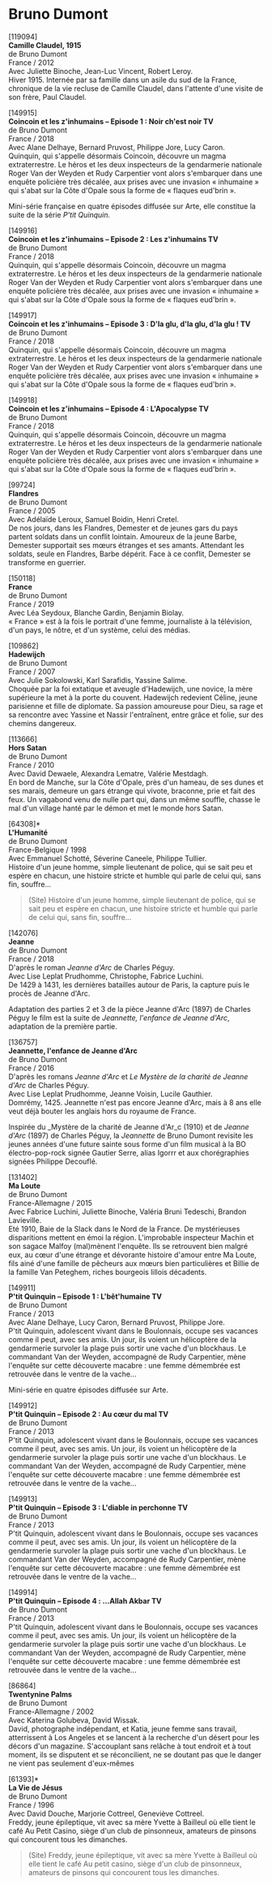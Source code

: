 # Bruno Dumont

[119094]  
**Camille Claudel, 1915**  
de Bruno Dumont  
France / 2012  
Avec Juliette Binoche, Jean-Luc Vincent, Robert Leroy.  
Hiver 1915. Internée par sa famille dans un asile du sud de la France, chronique de la vie recluse de Camille Claudel, dans l'attente d'une visite de son frère, Paul Claudel.

[149915]  
**Coincoin et les z'inhumains – Episode 1 : Noir ch'est noir TV**  
de Bruno Dumont  
France / 2018  
Avec Alane Delhaye, Bernard Pruvost, Philippe Jore, Lucy Caron.  
Quinquin, qui s'appelle désormais Coincoin, découvre un magma extraterrestre. Le héros et les deux inspecteurs de la gendarmerie nationale Roger Van der Weyden et Rudy Carpentier vont alors s'embarquer dans une enquête policière très décalée, aux prises avec une invasion « inhumaine » qui s'abat sur la Côte d'Opale sous la forme de « flaques eud'brin ».

Mini-série française en quatre épisodes diffusée sur Arte, elle constitue la suite de la série _P'tit Quinquin._

[149916]  
**Coincoin et les z'inhumains – Episode 2 : Les z'inhumains TV**  
de Bruno Dumont  
France / 2018  
Quinquin, qui s'appelle désormais Coincoin, découvre un magma extraterrestre. Le héros et les deux inspecteurs de la gendarmerie nationale Roger Van der Weyden et Rudy Carpentier vont alors s'embarquer dans une enquête policière très décalée, aux prises avec une invasion « inhumaine » qui s'abat sur la Côte d'Opale sous la forme de « flaques eud'brin ».

[149917]  
**Coincoin et les z'inhumains – Episode 3 : D'la glu, d'la glu, d'la glu ! TV**  
de Bruno Dumont  
France / 2018  
Quinquin, qui s'appelle désormais Coincoin, découvre un magma extraterrestre. Le héros et les deux inspecteurs de la gendarmerie nationale Roger Van der Weyden et Rudy Carpentier vont alors s'embarquer dans une enquête policière très décalée, aux prises avec une invasion « inhumaine » qui s'abat sur la Côte d'Opale sous la forme de « flaques eud'brin ».

[149918]  
**Coincoin et les z'inhumains – Episode 4 : L'Apocalypse TV**  
de Bruno Dumont  
France / 2018  
Quinquin, qui s'appelle désormais Coincoin, découvre un magma extraterrestre. Le héros et les deux inspecteurs de la gendarmerie nationale Roger Van der Weyden et Rudy Carpentier vont alors s'embarquer dans une enquête policière très décalée, aux prises avec une invasion « inhumaine » qui s'abat sur la Côte d'Opale sous la forme de « flaques eud'brin ».

[99724]  
**Flandres**  
de Bruno Dumont  
France / 2005  
Avec Adélaïde Leroux, Samuel Boidin, Henri Cretel.  
De nos jours, dans les Flandres, Demester et de jeunes gars du pays partent soldats dans un conflit lointain. Amoureux de la jeune Barbe, Demester supportait ses mœurs étranges et ses amants. Attendant les soldats, seule en Flandres, Barbe dépérit. Face à ce conflit, Demester se transforme en guerrier.

[150118]  
**France**  
de Bruno Dumont  
France / 2019  
Avec Léa Seydoux, Blanche Gardin, Benjamin Biolay.  
« France » est à la fois le portrait d'une femme, journaliste à la télévision, d'un pays, le nôtre, et d'un système, celui des médias.

[109862]  
**Hadewijch**  
de Bruno Dumont  
France / 2007  
Avec Julie Sokolowski, Karl Sarafidis, Yassine Salime.  
Choquée par la foi extatique et aveugle d'Hadewijch, une novice, la mère supérieure la met à la porte du couvent. Hadewijch redevient Céline, jeune parisienne et fille de diplomate. Sa passion amoureuse pour Dieu, sa rage et sa rencontre avec Yassine et Nassir l'entraînent, entre grâce et folie, sur des chemins dangereux.

[113666]  
**Hors Satan**  
de Bruno Dumont  
France / 2010  
Avec David Dewaele, Alexandra Lematre, Valérie Mestdagh.  
En bord de Manche, sur la Côte d'Opale, près d'un hameau, de ses dunes et ses marais, demeure un gars étrange qui vivote, braconne, prie et fait des feux. Un vagabond venu de nulle part qui, dans un même souffle, chasse le mal d'un village hanté par le démon et met le monde hors Satan.

[64308]*  
**L'Humanité**  
de Bruno Dumont  
France-Belgique / 1998  
Avec Emmanuel Schotté, Séverine Caneele, Philippe Tullier.  
Histoire d'un jeune homme, simple lieutenant de police, qui se sait peu et espère en chacun, une histoire stricte et humble qui parle de celui qui, sans fin, souffre...

> (Site) Histoire d'un jeune homme, simple lieutenant de police, qui se sait peu et espère en chacun, une histoire stricte et humble qui parle de celui qui, sans fin, souffre...

[142076]  
**Jeanne**  
de Bruno Dumont  
France / 2018  
D'après le roman _Jeanne d'Arc_ de Charles Péguy.  
Avec Lise Leplat Prudhomme, Christophe, Fabrice Luchini.  
De 1429 à 1431, les dernières batailles autour de Paris, la capture puis le procès de Jeanne d'Arc.

Adaptation des parties 2 et 3 de la pièce Jeanne d'Arc (1897) de Charles Péguy le film est la suite de _Jeannette, l'enfance de Jeanne d'Arc_, adaptation de la première partie.

[136757]  
**Jeannette, l'enfance de Jeanne d'Arc**  
de Bruno Dumont  
France / 2016  
D'après les romans _Jeanne d'Arc_ et _Le Mystère de la charité de Jeanne d'Arc_ de Charles Péguy.  
Avec Lise Leplat Prudhomme, Jeanne Voisin, Lucile Gauthier.  
Domrémy, 1425. Jeannette n'est pas encore Jeanne d'Arc, mais à 8 ans elle veut déjà bouter les anglais hors du royaume de France.

Inspirée du _Mystère de la charité de Jeanne d'Ar_c (1910) et de _Jeanne d'Arc_ (1897) de Charles Péguy, la _Jeannette_ de Bruno Dumont revisite les jeunes années d'une future sainte sous forme d'un film musical à la BO électro-pop-rock signée Gautier Serre, alias Igorrr et aux chorégraphies signées Philippe Decouflé.

[131402]  
**Ma Loute**  
de Bruno Dumont  
France-Allemagne / 2015  
Avec Fabrice Luchini, Juliette Binoche, Valéria Bruni Tedeschi, Brandon Lavieville.  
Eté 1910, Baie de la Slack dans le Nord de la France. De mystérieuses disparitions mettent en émoi la région. L'improbable inspecteur Machin et son sagace Malfoy (mal)mènent l'enquête. Ils se retrouvent bien malgré eux, au cœur d'une étrange et dévorante histoire d'amour entre Ma Loute, fils ainé d'une famille de pêcheurs aux mœurs bien particulières et Billie de la famille Van Peteghem, riches bourgeois lillois décadents.

[149911]  
**P'tit Quinquin – Episode 1 : L'bêt'humaine TV**  
de Bruno Dumont  
France / 2013  
Avec Alane Delhaye, Lucy Caron, Bernard Pruvost, Philippe Jore.  
P'tit Quinquin, adolescent vivant dans le Boulonnais, occupe ses vacances comme il peut, avec ses amis. Un jour, ils voient un hélicoptère de la gendarmerie survoler la plage puis sortir une vache d'un blockhaus. Le commandant Van der Weyden, accompagné de Rudy Carpentier, mène l'enquête sur cette découverte macabre : une femme démembrée est retrouvée dans le ventre de la vache...

Mini-série en quatre épisodes diffusée sur Arte.

[149912]  
**P'tit Quinquin – Episode 2 : Au cœur du mal TV**  
de Bruno Dumont  
France / 2013  
P'tit Quinquin, adolescent vivant dans le Boulonnais, occupe ses vacances comme il peut, avec ses amis. Un jour, ils voient un hélicoptère de la gendarmerie survoler la plage puis sortir une vache d'un blockhaus. Le commandant Van der Weyden, accompagné de Rudy Carpentier, mène l'enquête sur cette découverte macabre : une femme démembrée est retrouvée dans le ventre de la vache...

[149913]  
**P'tit Quinquin – Episode 3 : L'diable in perchonne TV**  
de Bruno Dumont  
France / 2013  
P'tit Quinquin, adolescent vivant dans le Boulonnais, occupe ses vacances comme il peut, avec ses amis. Un jour, ils voient un hélicoptère de la gendarmerie survoler la plage puis sortir une vache d'un blockhaus. Le commandant Van der Weyden, accompagné de Rudy Carpentier, mène l'enquête sur cette découverte macabre : une femme démembrée est retrouvée dans le ventre de la vache...

[149914]  
**P'tit Quinquin – Episode 4 : ...Allah Akbar TV**  
de Bruno Dumont  
France / 2013  
P'tit Quinquin, adolescent vivant dans le Boulonnais, occupe ses vacances comme il peut, avec ses amis. Un jour, ils voient un hélicoptère de la gendarmerie survoler la plage puis sortir une vache d'un blockhaus. Le commandant Van der Weyden, accompagné de Rudy Carpentier, mène l'enquête sur cette découverte macabre : une femme démembrée est retrouvée dans le ventre de la vache...

[86864]  
**Twentynine Palms**  
de Bruno Dumont  
France-Allemagne / 2002  
Avec Katerina Golubeva, David Wissak.  
David, photographe indépendant, et Katia, jeune femme sans travail, atterrissent à Los Angeles et se lancent à la recherche d'un désert pour les décors d'un magazine. S'accouplant sans relâche à tout endroit et à tout moment, ils se disputent et se réconcilient, ne se doutant pas que le danger ne vient pas seulement d'eux-mêmes

[61393]*  
**La Vie de Jésus**  
de Bruno Dumont  
France / 1996  
Avec David Douche, Marjorie Cottreel, Geneviève Cottreel.  
Freddy, jeune épileptique, vit avec sa mère Yvette à Bailleul où elle tient le café Au Petit Casino, siège d'un club de pinsonneux, amateurs de pinsons qui concourent tous les dimanches.

> (Site) Freddy, jeune épileptique, vit avec sa mère Yvette à Bailleul où elle tient le café Au petit casino, siège d'un club de pinsonneux, amateurs de pinsons qui concourent tous les dimanches.

